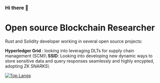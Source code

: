 ### Hi there 👋

<!--
**JackofClubz/JackofClubz** is a ✨ _special_ ✨ repository because its `README.md` (this file) appears on your GitHub profile.

Here are some ideas to get you started:

- 🔭 I’m currently working on ...
- 🌱 I’m currently learning ...
- 👯 I’m looking to collaborate on ...
- 🤔 I’m looking for help with ...
- 💬 Ask me about ...
- 📫 How to reach me: ...
- 😄 Pronouns: ...
- ⚡ Fun fact: ...
-->

# Open source Blockchain Researcher 

Rust and Solidity developer working in several open source projects: 

**Hyperledger Grid** : looking into leveraging DLTs for supply chain management (SCM)\ 
**SSID**: Looking into developing new dynamic ways to store sensitive data and query responses seamlessly and highly encypted, adopting ZK SNARKS\


[![Top Langs](https://github-readme-stats.vercel.app/api/top-langs/?username=JackofClubz)](https://github.com/anuraghazra/github-readme-stats)
